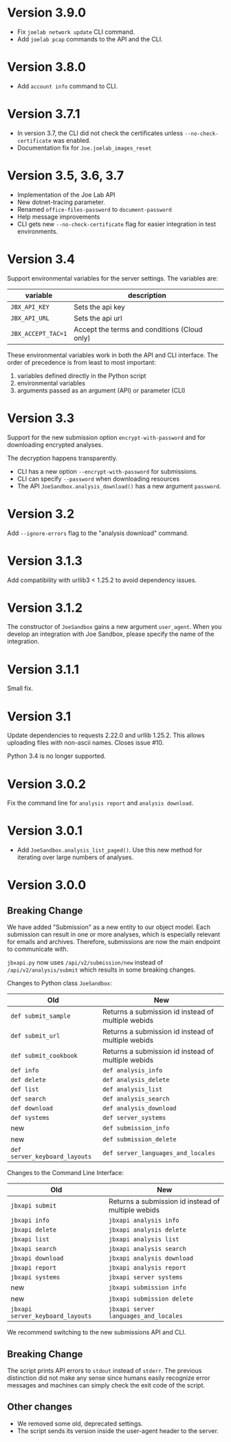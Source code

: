 # Version 3.9.0

* Fix `joelab network update` CLI command.
* Add `joelab pcap` commands to the API and the CLI.

# Version 3.8.0

* Add `account info` command to CLI.

# Version 3.7.1

* In version 3.7, the CLI did not check the certificates unless `--no-check-certificate` was enabled.
* Documentation fix for `Joe.joelab_images_reset`

# Version 3.5, 3.6, 3.7

* Implementation of the Joe Lab API
* New dotnet-tracing parameter.
* Renamed `office-files-password` to `document-password`
* Help message improvements
* CLI gets new `--no-check-certificate` flag for easier integration in test environments.

# Version 3.4

Support environmental variables for the server settings. The variables are:

| variable              | description                                  |
| --------------------- | -------------------------------------------- |
| `JBX_API_KEY`         | Sets the api key                             |
| `JBX_API_URL`         | Sets the api url                             |
| `JBX_ACCEPT_TAC=1`    | Accept the terms and conditions (Cloud only) |

These environmental variables work in both the API and CLI interface. The order of precedence is from least to most important:

 1. variables defined directly in the Python script
 2. environmental variables
 3. arguments passed as an argument (API) or parameter (CLI)

# Version 3.3

Support for the new submission option `encrypt-with-password` and for downloading encrypted analyses.

The decryption happens transparently.

* CLI has a new option `--encrypt-with-password` for submissions.
* CLI can specify `--password` when downloading resources
* The API `JoeSandbox.analysis_download()` has a new argument `password`.

# Version 3.2

Add `--ignore-errors` flag to the "analysis download" command.

# Version 3.1.3

Add compatibility with urllib3 < 1.25.2 to avoid dependency issues.

# Version 3.1.2

The constructor of `JoeSandbox` gains a new argument `user_agent`. When you develop an integration
with Joe Sandbox, please specify the name of the integration.

# Version 3.1.1

Small fix.

# Version 3.1

Update dependencies to requests 2.22.0 and urllib 1.25.2.
This allows uploading files with non-ascii names. Closes issue #10.

Python 3.4 is no longer supported.

# Version 3.0.2

Fix the command line for `analysis report` and `analysis download`.

# Version 3.0.1

* Add `JoeSandbox.analysis_list_paged()`. Use this new method for iterating over large numbers of analyses.

# Version 3.0.0

## Breaking Change

We have added "Submission" as a new entity to our object model. Each submission can
result in one or more analyses, which is especially relevant for emails and archives.
Therefore, submissions are now the main endpoint to communicate with.

`jbxapi.py` now uses `/api/v2/submission/new` instead of `/api/v2/analysis/submit`
which results in some breaking changes.

Changes to Python class `JoeSandbox`:

| Old                                | New                                                |
| -------------                      | -------------------------------------------------- |
| `def submit_sample`                | Returns a submission id instead of multiple webids |
| `def submit_url`                   | Returns a submission id instead of multiple webids |
| `def submit_cookbook`              | Returns a submission id instead of multiple webids |
| `def info`                         | `def analysis_info`                                |
| `def delete`                       | `def analysis_delete`                              |
| `def list`                         | `def analysis_list`                                |
| `def search`                       | `def analysis_search`                              |
| `def download`                     | `def analysis_download`                            |
| `def systems`                      | `def server_systems`                               |
| new                                | `def submission_info`                              |
| new                                | `def submission_delete`                            |
| `def server_keyboard_layouts`      | `def server_languages_and_locales`                 |

Changes to the Command Line Interface:

| Old                              | New                                                |
| -------------                    | -------------------------------------------------- |
| `jbxapi submit`                  | Returns a submission id instead of multiple webids |
| `jbxapi info`                    | `jbxapi analysis info`                             |
| `jbxapi delete`                  | `jbxapi analysis delete`                           |
| `jbxapi list`                    | `jbxapi analysis list`                             |
| `jbxapi search`                  | `jbxapi analysis search`                           |
| `jbxapi download`                | `jbxapi analysis download`                         |
| `jbxapi report`                  | `jbxapi analysis report`                           |
| `jbxapi systems`                 | `jbxapi server systems`                            |
| new                              | `jbxapi submission info`                           |
| new                              | `jbxapi submission delete`                         |
| `jbxapi server_keyboard_layouts` | `jbxapi server languages_and_locales`              |

We recommend switching to the new submissions API and CLI.

## Breaking Change

The script prints API errors to `stdout` instead of `stderr`. The previous distinction
did not make any sense since humans easily recognize error messages and machines
can simply check the exit code of the script.

## Other changes

* We removed some old, deprecated settings.
* The script sends its version inside the user-agent header to the server.
